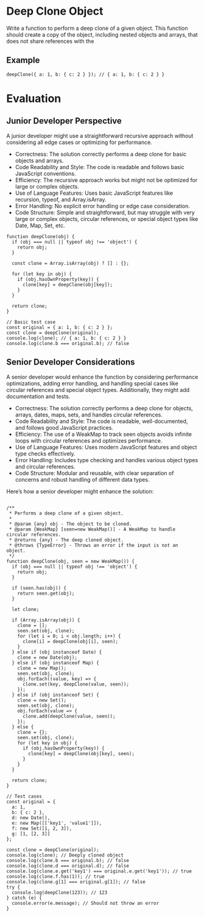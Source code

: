 # Deep Clone Object

Write a function to perform a deep clone of a given object. This function should create a copy of the object, including nested objects and arrays, that does not share references with the

## Example

```
deepClone({ a: 1, b: { c: 2 } }); // { a: 1, b: { c: 2 } }
```

# Evaluation

## Junior Developer Perspective

A junior developer might use a straightforward recursive approach without considering all edge cases or optimizing for performance.

- Correctness: The solution correctly performs a deep clone for basic objects and arrays.
- Code Readability and Style: The code is readable and follows basic JavaScript conventions.
- Efficiency: The recursive approach works but might not be optimized for large or complex objects.
- Use of Language Features: Uses basic JavaScript features like recursion, typeof, and Array.isArray.
- Error Handling: No explicit error handling or edge case consideration.
- Code Structure: Simple and straightforward, but may struggle with very large or complex objects, circular references, or special object types like Date, Map, Set, etc.

```
function deepClone(obj) {
  if (obj === null || typeof obj !== 'object') {
    return obj;
  }

  const clone = Array.isArray(obj) ? [] : {};

  for (let key in obj) {
    if (obj.hasOwnProperty(key)) {
      clone[key] = deepClone(obj[key]);
    }
  }

  return clone;
}

// Basic test case
const original = { a: 1, b: { c: 2 } };
const clone = deepClone(original);
console.log(clone); // { a: 1, b: { c: 2 } }
console.log(clone.b === original.b); // false

```

## Senior Developer Considerations

A senior developer would enhance the function by considering performance optimizations, adding error handling, and handling special cases like circular references and special object types. Additionally, they might add documentation and tests.

- Correctness: The solution correctly performs a deep clone for objects, arrays, dates, maps, sets, and handles circular references.
- Code Readability and Style: The code is readable, well-documented, and follows good JavaScript practices.
- Efficiency: The use of a WeakMap to track seen objects avoids infinite loops with circular references and optimizes performance.
- Use of Language Features: Uses modern JavaScript features and object type checks effectively.
- Error Handling: Includes type checking and handles various object types and circular references.
- Code Structure: Modular and reusable, with clear separation of concerns and robust handling of different data types.

Here’s how a senior developer might enhance the solution:

```

/**
 * Performs a deep clone of a given object.
 *
 * @param {any} obj - The object to be cloned.
 * @param {WeakMap} [seen=new WeakMap()] - A WeakMap to handle circular references.
 * @returns {any} - The deep cloned object.
 * @throws {TypeError} - Throws an error if the input is not an object.
 */
function deepClone(obj, seen = new WeakMap()) {
  if (obj === null || typeof obj !== 'object') {
    return obj;
  }

  if (seen.has(obj)) {
    return seen.get(obj);
  }

  let clone;

  if (Array.isArray(obj)) {
    clone = [];
    seen.set(obj, clone);
    for (let i = 0; i < obj.length; i++) {
      clone[i] = deepClone(obj[i], seen);
    }
  } else if (obj instanceof Date) {
    clone = new Date(obj);
  } else if (obj instanceof Map) {
    clone = new Map();
    seen.set(obj, clone);
    obj.forEach((value, key) => {
      clone.set(key, deepClone(value, seen));
    });
  } else if (obj instanceof Set) {
    clone = new Set();
    seen.set(obj, clone);
    obj.forEach(value => {
      clone.add(deepClone(value, seen));
    });
  } else {
    clone = {};
    seen.set(obj, clone);
    for (let key in obj) {
      if (obj.hasOwnProperty(key)) {
        clone[key] = deepClone(obj[key], seen);
      }
    }
  }

  return clone;
}

// Test cases
const original = {
  a: 1,
  b: { c: 2 },
  d: new Date(),
  e: new Map([['key1', 'value1']]),
  f: new Set([1, 2, 3]),
  g: [1, [2, 3]]
};

const clone = deepClone(original);
console.log(clone); // Deeply cloned object
console.log(clone.b === original.b); // false
console.log(clone.d === original.d); // false
console.log(clone.e.get('key1') === original.e.get('key1')); // true
console.log(clone.f.has(1)); // true
console.log(clone.g[1] === original.g[1]); // false
try {
  console.log(deepClone(123)); // 123
} catch (e) {
  console.error(e.message); // Should not throw an error
}

```
